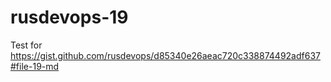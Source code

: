 # rusdevops-19
Test for https://gist.github.com/rusdevops/d85340e26aeac720c338874492adf637#file-19-md
